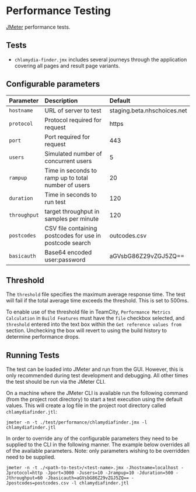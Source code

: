 # Performance Testing

[JMeter](http://jmeter.apache.org/) performance tests.

## Tests

* `chlamydia-finder.jmx` includes several journeys through the application
  covering all pages and result page variants.

## Configurable parameters

| Parameter    | Description                                              | Default                     |
| :----------- | :------------------------------------------------------- | :-------------------------- |
| `hostname`   | URL of server to test                                    | staging.beta.nhschoices.net |
| `protocol`   | Protocol required for request                            | https                       |
| `port`       | Port required for request                                | 443                         |
| `users`      | Simulated number of concurrent users                     | 5                           |
| `rampup`     | Time in seconds to ramp up to total number of users      | 20                          |
| `duration`   | Time in seconds to run test                              | 120                         |
| `throughput` | target throughput in samples per minute                  | 120                         |
| `postcodes`  | CSV file containing postcodes for use in postcode search | outcodes.csv                |
| `basicauth`  | Base64 encoded user:password                             | aGVsbG86Z29vZGJ5ZQ==        |

## Threshold

The `threshold` file specifies the maximum average response time.
The test will fail if the total average time exceeds the threshold. This is set to 500ms.

To enable use of the threshold file in TeamCity, `Performance Metrics
Calculation` in `Build Features` must have the `file` checkbox selected, and
`threshold` entered into the text box within the `Get reference values from`
section.  Unchecking the box will revert to using the build history to
determine performance drops.

## Running Tests

The test can be loaded into JMeter and run from the GUI. However, this is only
recommended during test development and debugging. All other times the test
should be run via the JMeter CLI.

On a machine where the JMeter CLI is available run the following command (from
the project root directory) to start a test execution using the default values.
This will create a log file in the project root directory called
`chlamydiafinder.jtl`:

`jmeter -n -t ./test/performance/chlamydiafinder.jmx -l chlamydiafinder.jtl`

In order to override any of the configurable parameters they need to be
supplied to the CLI in the following manner. The example below overrides all of
the available parameters.
Note: only parameters wishing to be overridden need to be supplied.

`jmeter -n -t ./<path-to-test>/<test-name>.jmx
-Jhostname=localhost -Jprotocol=http -Jport=3000 -Jusers=10 -Jrampup=10
-Jduration=500 -Jthroughput=60 -Jbasicauth=aGVsbG86Z29vZGJ5ZQ==
-Jpostcodes=postcodes.csv -l chlamydiafinder.jtl`
